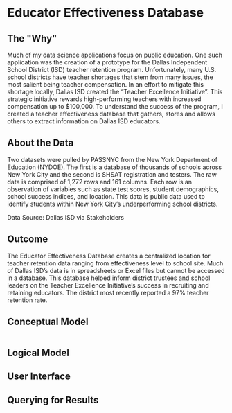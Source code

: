 # Educator Effectiveness Database

## The "Why"
Much of my data science applications focus on public education. One such application was the creation of a prototype for the Dallas Independent School District (ISD) teacher retention program. Unfortunately, many U.S. school districts have teacher shortages that stem from many issues, the most salient being teacher compensation. In an effort to mitigate this shortage locally, Dallas ISD created the “Teacher Excellence Initiative”. This strategic initiative rewards high-performing teachers with increased compensation up to $100,000. To understand the success of the program, I created a teacher effectiveness database that gathers, stores and allows others to extract information on Dallas ISD educators. 

## About the Data 
Two datasets were pulled by PASSNYC from the New York Department of Education (NYDOE). The first is a database of thousands of schools across New York City and the second is SHSAT registration and testers. The raw data is comprised of 1,272 rows and 161 columns. Each row is an observation of variables such as state test scores, student demographics, school success indices, and location. This data is public data used to identify students within New York City’s underperforming school districts. 

Data Source: Dallas ISD via Stakeholders

## Outcome 
The Educator Effectiveness Database creates a centralized location for teacher retention data ranging from effectiveness level to school site. Much of Dallas ISD’s data is in spreadsheets or Excel files but cannot be accessed in a database. This database helped inform district trustees and school leaders on the Teacher Excellence Initiative’s success in recruiting and retaining educators. The district most recently reported a 97% teacher retention rate. 

## Conceptual Model
![]()

## Logical Model

## User Interface 

## Querying for Results
